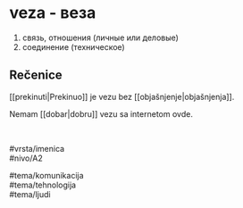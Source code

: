 # veza - веза

1. связь, отношения (личные или деловые)  
2. соединение (техническое)

## Rečenice

[[prekinuti|Prekinuo]] je vezu bez [[objašnjenje|objašnjenja]].

Nemam [[dobar|dobru]] vezu sa internetom ovde.

<br>

#vrsta/imenica  
#nivo/A2  

#tema/komunikacija  
#tema/tehnologija  
#tema/ljudi
